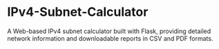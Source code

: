 # IPv4-Subnet-Calculator
A Web-based IPv4 subnet calculator built with Flask, providing detailed network information and downloadable reports in CSV and PDF formats.
